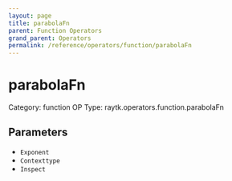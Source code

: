 ```yaml
---
layout: page
title: parabolaFn
parent: Function Operators
grand_parent: Operators
permalink: /reference/operators/function/parabolaFn
---
```


# parabolaFn

Category: function
OP Type: raytk.operators.function.parabolaFn



## Parameters

* `Exponent`
* `Contexttype`
* `Inspect`